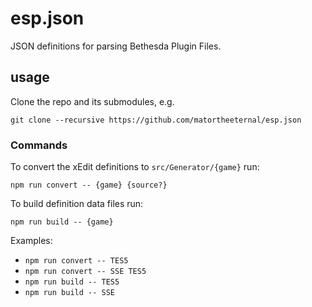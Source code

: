# esp.json
JSON definitions for parsing Bethesda Plugin Files.

## usage

Clone the repo and its submodules, e.g.
 
```
git clone --recursive https://github.com/matortheeternal/esp.json
```

### Commands

To convert the xEdit definitions to `src/Generator/{game}` run: 

```
npm run convert -- {game} {source?}
```

To build definition data files run:

```
npm run build -- {game}
```

Examples:
- `npm run convert -- TES5`
- `npm run convert -- SSE TES5`
- `npm run build -- TES5`
- `npm run build -- SSE`
